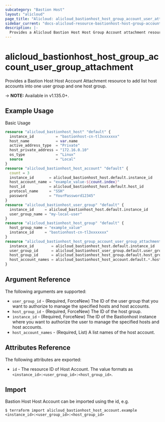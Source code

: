 ```yaml
---
subcategory: "Bastion Host"
layout: "alicloud"
page_title: "Alicloud: alicloud_bastionhost_host_group_account_user_attachment"
sidebar_current: "docs-alicloud-resource-bastionhost-host-group-account-user-attachment"
description: |-
  Provides a Alicloud Bastion Host Host Group Account attachment resource.
---
```


# alicloud_bastionhost_host_group_account_user_group_attachment

Provides a Bastion Host Host Account Attachment resource to add list host accounts into one user group and one host group.

-> **NOTE:** Available in v1.135.0+.

## Example Usage

Basic Usage

```terraform
resource "alicloud_bastionhost_host" "default" {
  instance_id          = "bastionhost-cn-tl3xxxxxxx"
  host_name            = var.name
  active_address_type  = "Private"
  host_private_address = "172.16.0.10"
  os_type              = "Linux"
  source               = "Local"
}
resource "alicloud_bastionhost_host_account" "default" {
  count = 3
  instance_id       = alicloud_bastionhost_host.default.instance_id
  host_account_name = "example_value-${count.index}"
  host_id           = alicloud_bastionhost_host.default.host_id
  protocol_name     = "SSH"
  password          = "YourPassword12345"
}
resource "alicloud_bastionhost_user_group" "default" {
  instance_id     = alicloud_bastionhost_host.default.instance_id
  user_group_name = "my-local-user"
}
resource "alicloud_bastionhost_host_group" "default" {
  host_group_name = "example_value"
  instance_id     = "bastionhost-cn-tl3xxxxxxx"
}
resource "alicloud_bastionhost_host_group_account_user_group_attachment" "default" {
  instance_id        = alicloud_bastionhost_host.default.instance_id
  user_group_id      = alicloud_bastionhost_user_group.default.user_group_id
  host_group_id      = alicloud_bastionhost_host_group.default.host_group_id
  host_account_names = alicloud_bastionhost_host_account.default.*.host_account_name
}
```

## Argument Reference

The following arguments are supported:

* `user_group_id` - (Required, ForceNew) The ID of the user group that you want to authorize to manage the specified hosts and host accounts.
* `host_group_id` - (Required, ForceNew) The ID of the host group.
* `instance_id` - (Required, ForceNew) The ID of the Bastionhost instance where you want to authorize the user to manage the specified hosts and host accounts.
* `host_account_names` - (Required, List) A list names of the host account.

## Attributes Reference

The following attributes are exported:

* `id` - The resource ID of Host Account. The value formats as `<instance_id>:<user_group_id>:<host_group_id>`.

## Import

Bastion Host Host Account can be imported using the id, e.g.

```
$ terraform import alicloud_bastionhost_host_account.example <instance_id>:<user_group_id>:<host_group_id>
```